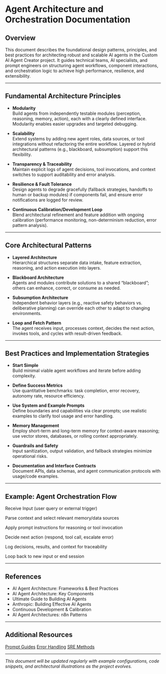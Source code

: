 # Agent Architecture and Orchestration Documentation

## Overview

This document describes the foundational design patterns, principles, and best practices for architecting robust and scalable AI agents in the Custom AI Agent Creator project. It guides technical teams, AI specialists, and prompt engineers on structuring agent workflows, component interactions, and orchestration logic to achieve high performance, resilience, and extensibility.

---

## Fundamental Architecture Principles

- **Modularity**  
  Build agents from independently testable modules (perception, reasoning, memory, action), each with a clearly defined interface. Modularity enables easier upgrades and targeted debugging.

- **Scalability**  
  Extend systems by adding new agent roles, data sources, or tool integrations without refactoring the entire workflow. Layered or hybrid architectural patterns (e.g., blackboard, subsumption) support this flexibility.

- **Transparency & Traceability**  
  Maintain explicit logs of agent decisions, tool invocations, and context switches to support auditability and error analysis.

- **Resilience & Fault Tolerance**  
  Design agents to degrade gracefully (fallback strategies, handoffs to human or backup modules) if components fail, and ensure error notifications are logged for review.

- **Continuous Calibration/Development Loop**  
  Blend architectural refinement and feature addition with ongoing calibration (performance monitoring, non-determinism reduction, error pattern analysis).

---

## Core Architectural Patterns

- **Layered Architecture**  
  Hierarchical structures separate data intake, feature extraction, reasoning, and action execution into layers.

- **Blackboard Architecture**  
  Agents and modules contribute solutions to a shared “blackboard”; others can enhance, correct, or consume as needed.

- **Subsumption Architecture**  
  Independent behavior layers (e.g., reactive safety behaviors vs. deliberative planning) can override each other to adapt to changing environments.

- **Loop and Fetch Pattern**  
  The agent receives input, processes context, decides the next action, invokes tools, and cycles with result-driven feedback.

---

## Best Practices and Implementation Strategies

- **Start Simple**  
  Build minimal viable agent workflows and iterate before adding complexity.

- **Define Success Metrics**  
  Use quantitative benchmarks: task completion, error recovery, autonomy rate, resource efficiency.

- **Use System and Example Prompts**  
  Define boundaries and capabilities via clear prompts; use realistic examples to clarify tool usage and error handling.

- **Memory Management**  
  Employ short-term and long-term memory for context-aware reasoning; use vector stores, databases, or rolling context appropriately.

- **Guardrails and Safety**  
  Input sanitization, output validation, and fallback strategies minimize operational risks.

- **Documentation and Interface Contracts**  
  Document APIs, data schemas, and agent communication protocols with usage/code examples.

---

## Example: Agent Orchestration Flow

Receive Input (user query or external trigger)

Parse context and select relevant memory/data sources

Apply prompt instructions for reasoning or tool invocation

Decide next action (respond, tool call, escalate error)

Log decisions, results, and context for traceability

Loop back to new input or end session


---

## References

- AI Agent Architecture: Frameworks & Best Practices
- AI Agent Architecture: Key Components
- Ultimate Guide to Building AI Agents
- Anthropic: Building Effective AI Agents
- Continuous Development & Calibration
- AI Agent Architectures: n8n Patterns

---

## Additional Resources

[Prompt Guides](https://github.com/jcmrs/custom-ai-agent-creator-link-library/blob/main/docs/PROMPT_GUIDES.md)
[Error Handling](https://github.com/jcmrs/custom-ai-agent-creator-link-library/blob/main/docs/ERROR_HANDLING.md)
[SRE Methods](https://github.com/jcmrs/custom-ai-agent-creator-link-library/blob/main/docs/SRE_METHODS.md)

---

*This document will be updated regularly with example configurations, code snippets, and architectural illustrations as the project evolves.*
